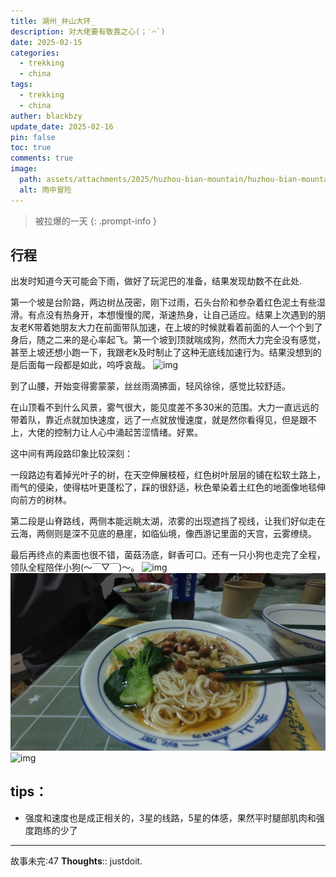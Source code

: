 ```yaml
---
title: 湖州_弁山大环_
description: 对大佬要有敬畏之心(；′⌒`)
date: 2025-02-15
categories:
  - trekking
  - china
tags:
  - trekking
  - china
auther: blackbzy
update_date: 2025-02-16
pin: false
toc: true
comments: true
image:
  path: assets/attachments/2025/huzhou-bian-mountain/huzhou-bian-mountain01.jpg
  alt: 雨中冒险
---
```


> 被拉爆的一天
{: .prompt-info }
## 行程
出发时知道今天可能会下雨，做好了玩泥巴的准备，结果发现劫数不在此处.

第一个坡是台阶路，两边树丛茂密，刚下过雨，石头台阶和参杂着红色泥土有些湿滑。有点没有热身开，本想慢慢的爬，渐速热身，让自己适应。结果上次遇到的朋友老K带着她朋友大力在前面带队加速，在上坡的时候就看着前面的人一个个到了身后，随之二来的是心率起飞。第一个坡到顶就喘成狗，然而大力完全没有感觉，甚至上坡还想小跑一下，我跟老k及时制止了这种无底线加速行为。结果没想到的是后面每一段都是如此，呜呼哀哉。
![img](assets/attachments/2025/huzhou-bian-mountain/huzhou-bian-mountain02.jpg)

到了山腰，开始变得雾蒙蒙，丝丝雨滴拂面，轻风徐徐，感觉比较舒适。

在山顶看不到什么风景，雾气很大，能见度差不多30米的范围。大力一直远远的带着队，靠近点就加快速度，远了一点就放慢速度，就是然你看得见，但是跟不上，大佬的控制力让人心中涌起苦涩情绪。好累。

这中间有两段路印象比较深刻：

一段路边有着掉光叶子的树，在天空伸展枝桠，红色树叶层层的铺在松软土路上，雨气的侵染，使得枯叶更蓬松了，踩的很舒适，秋色晕染着土红色的地面像地毯伸向前方的树林。

第二段是山脊路线，两侧本能远眺太湖，浓雾的出现遮挡了视线，让我们好似走在云海，两侧则是深不见底的悬崖，如临仙境，像西游记里面的天宫，云雾缭绕。

最后再终点的素面也很不错，菌菇汤底，鲜香可口。还有一只小狗也走完了全程，领队全程陪伴小狗(～￣▽￣)～。
![img](assets/attachments/2025/huzhou-bian-mountain/huzhou-bian-mountain03.jpg)
![img](assets/attachments/2025/huzhou-bian-mountain/huzhou-bian-mountain04.jpg)
![img](assets/attachments/2025/huzhou-bian-mountain/huzhou-bian-mountain05.jpg)

## tips：
- 强度和速度也是成正相关的，3星的线路，5星的体感，果然平时腿部肌肉和强度跑练的少了

---
故事未完:47
**Thoughts**:: justdoit.

